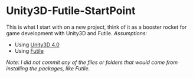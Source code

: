 Unity3D-Futile-StartPoint
=========================

This is what I start with on a new project, think of it as a booster rocket for game development with Unity3D and Futile.
*Assumptions:*
* Using [Unity3D 4.0](http://unity3d.com/unity/)
* Using [Futile](https://github.com/MattRix/Futile)

_Note: I did not commit any of the files or folders that would come from installing the packages, like Futile._
